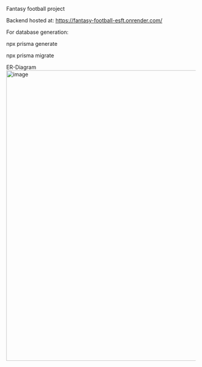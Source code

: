 Fantasy football project

Backend hosted at:
https://fantasy-football-esft.onrender.com/


For database generation:

npx prisma generate

npx prisma migrate


ER-Diagram
<img width="770" alt="image" src="https://github.com/user-attachments/assets/4a013dea-10f8-49ff-8f20-4985fe5e9053">
